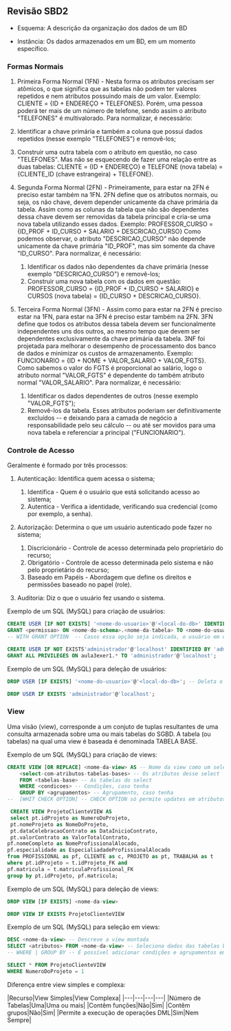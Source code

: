 ## Revisão SBD2

- Esquema: A descrição da organização dos dados de um BD

- Instância: Os dados armazenados em um BD, em um momento específico.

### Formas Normais

 1. Primeira Forma Normal (1FN) - Nesta forma os atributos precisam ser atômicos, o que significa que as tabelas não podem ter valores repetidos e nem atributos possuindo mais de um valor. Exemplo: CLIENTE = {ID + ENDEREÇO + TELEFONES}. Porém, uma pessoa poderá ter mais de um número de telefone, sendo assim o atributo "TELEFONES" é multivalorado. Para normalizar, é necessário:
   1. Identificar a chave primária e também a coluna que possui dados repetidos (nesse exemplo "TELEFONES") e removê-los;
   2. Construir uma outra tabela com o atributo em questão, no caso "TELEFONES". Mas não se esquecendo de fazer uma relação entre as duas tabelas: CLIENTE = {ID + ENDEREÇO} e TELEFONE (nova tabela) = {CLIENTE_ID (chave estrangeira) + TELEFONE}.

 2. Segunda Forma Normal (2FN) - Primeiramente, para estar na 2FN é preciso estar também na 1FN. 2FN define que os atributos normais, ou seja, os não chave, devem depender unicamente da chave primária da tabela. Assim como as colunas da tabela que não são dependentes dessa chave devem ser removidas da tabela principal e cria-se uma nova tabela utilizando esses dados. Exemplo: PROFESSOR_CURSO = {ID_PROF + ID_CURSO + SALARIO + DESCRICAO_CURSO} Como podemos observar, o atributo "DESCRICAO_CURSO" não depende unicamente da chave primária "ID_PROF", mas sim somente da chave "ID_CURSO". Para normalizar, é necessário:
    1. Identificar os dados não dependentes da chave primária (nesse exemplo "DESCRICAO_CURSO") e removê-los;
    2. Construir uma nova tabela com os dados em questão: PROFESSOR_CURSO = {ID_PROF + ID_CURSO + SALARIO} e CURSOS (nova tabela) = {ID_CURSO + DESCRICAO_CURSO}.

 3. Terceira Forma Normal (3FN) - Assim como para estar na 2FN é preciso estar na 1FN, para estar na 3FN é preciso estar também na 2FN. 3FN define que todos os atributos dessa tabela devem ser funcionalmente independentes uns dos outros, ao mesmo tempo que devem ser dependentes exclusivamente da chave primária da tabela. 3NF foi projetada para melhorar o desempenho de processamento dos banco de dados e minimizar os custos de armazenamento. Exemplo: FUNCIONARIO = {ID + NOME + VALOR_SALARIO + VALOR_FGTS}. Como sabemos o valor do FGTS é proporcional ao salário, logo o atributo normal "VALOR_FGTS" é dependente do também atributo normal "VALOR_SALARIO". Para normalizar, é necessário:
    1. Identificar os dados dependentes de outros (nesse exemplo "VALOR_FGTS");
    2. Removê-los da tabela. Esses atributos poderiam ser definitivamente excluídos -- e deixando para a camada de negócio a responsabilidade pelo seu cálculo -- ou até ser movidos para uma nova tabela e referenciar a principal ("FUNCIONARIO").

### Controle de Acesso

Geralmente é formado por três processos:

 1. Autenticação: Identifica quem acessa o sistema;
 	1. Identifica - Quem é o usuário que está solicitando acesso ao sistema;
 	2. Autentica - Verifica a identidade, verificando sua credencial (como por exemplo, a senha).
 
 2. Autorização: Determina o que um usuário autenticado pode fazer no sistema; 
 	1. Discricionário - Controle de acesso determinada pelo proprietário do recurso;
 	2. Obrigatório - Controle de acesso determinada pelo sistema e não pelo proprietário do recurso;
 	3. Baseado em Papéis - Abordagem que define os direitos e permissões baseado no papel (role).

 3. Auditoria: Diz o que o usuário fez usando o sistema.

 Exemplo de um SQL (MySQL) para criação de usuários:

```sql
CREATE USER [IF NOT EXISTS] '<nome-do-usuario>'@'<local-do-db>' IDENTIFIED BY '<senha>'; -- Normalmente o local do DB é o localhost
GRANT <permissao> ON <nome-do-schema>.<nome-da-tabela> TO <nome-do-usuario>@<local-do-db>; -- O GRANT pode ser SELECT, DELETE, UPDATE, INSERT ou ALL PRIVILEGES
-- WITH GRANT OPTION  -- Casos essa opção seja indicada, o usuário em questão poderar liberar acesso para outros usuários
```

```sql
CREATE USER IF NOT EXISTS'administrador'@'localhost' IDENTIFIED BY 'administrador';
GRANT ALL PRIVILEGES ON aula3exer1.* TO 'administrador'@'localhost';
```

 Exemplo de um SQL (MySQL) para deleção de usuários:

```sql
DROP USER [IF EXISTS] '<nome-do-usuario>'@'<local-do-db>'; -- Deleta o usuário caso ele exista
```

```sql
DROP USER IF EXISTS 'administrador'@'localhost';
```

### View

Uma visão (view), corresponde a um conjuto de tuplas resultantes de uma consulta armazenada sobre uma ou mais tabelas do SGBD.
A tabela (ou tabelas) na qual uma view é baseada é denominada TABELA BASE.

 Exemplo de um SQL (MySQL) para criação de views:

```sql
CREATE VIEW [OR REPLACE] <nome-da-view> AS -- Nome da view como um select
	<select-com-atributos-tabelas-bases> -- Os atributos desse select
 	FROM <tabelas-base> -- As tabelas do select
 	WHERE <condicoes> -- Condições, caso tenha
 	GROUP BY <agrupamentos> -- Agrupamento, caso tenha
--  [WHIT CHECK OPTION] -- CHECK OPTION só permite updates em atributos visíveis
```

```sql
 CREATE VIEW ProjetoClienteVIEW AS
 select pt.idProjeto as NumeroDoProjeto,
 pt.nomeProjeto as NomeDoProjeto,
 pt.dataCelebracaoContrato as DataInicioContrato,
 pt.valorContrato as ValorTotalContrato,
pf.nomeCompleto as NomeProfissionalAlocado,
pf.especialidade as EspecialiadadeProfissionalAlocado
from PROFISSIONAL as pf, CLIENTE as c, PROJETO as pt, TRABALHA as t
where pt.idProjeto = t.idProjeto_FK and
pf.matricula = t.matriculaProfissional_FK
group by pt.idProjeto, pf.matricula;
```

 Exemplo de um SQL (MySQL) para deleção de views:

```sql
DROP VIEW [IF EXISTS] <nome-da-view>
```

```sql
DROP VIEW IF EXISTS ProjetoClienteVIEW
```

 Exemplo de um SQL (MySQL) para seleção em views:

```sql
DESC <nome-da-view> -- Descreve a view montada
SELECT <atributos> FROM <nome-da-view> -- Seleciona dados das tabelas base da view
-- WHERE | GROUP BY -- É possível adicionar condições e agrupamentos em views, como em um select normal
```

```sql
SELECT * FROM ProjetoClienteVIEW
WHERE NumeroDoProjeto = 1
```

 Diferença entre view simples e complexa:

 |Recurso|View Simples|View Complexa|
 |---|---|---|---|
 |Número de Tabelas|Uma|Uma ou mais|
 |Contêm funções|Não|Sim|
 |Contêm grupos|Não|Sim|
 |Permite a execução de operações DML|Sim|Nem Sempre|